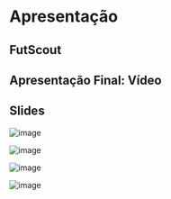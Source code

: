 # Apresentação
## FutScout
## Apresentação Final: Vídeo



## Slides

![image](https://github.com/ICEI-PUC-Minas-PMV-ADS/pmv-ads-2023-2-e2-proj-int-t1-time2-futebol/assets/126628545/7679b73a-8e62-4c4a-b804-f7369d6fcde3)

![image](https://github.com/ICEI-PUC-Minas-PMV-ADS/pmv-ads-2023-2-e2-proj-int-t1-time2-futebol/assets/126628545/7728a2c3-620c-4a2f-991f-178277a943d1)

![image](https://github.com/ICEI-PUC-Minas-PMV-ADS/pmv-ads-2023-2-e2-proj-int-t1-time2-futebol/assets/126628545/7225f9f3-ba28-4c6a-9b31-da0a156aa030)

![image](https://github.com/ICEI-PUC-Minas-PMV-ADS/pmv-ads-2023-2-e2-proj-int-t1-time2-futebol/assets/126628545/be468799-96d7-42a0-b057-f714d78500ca)






